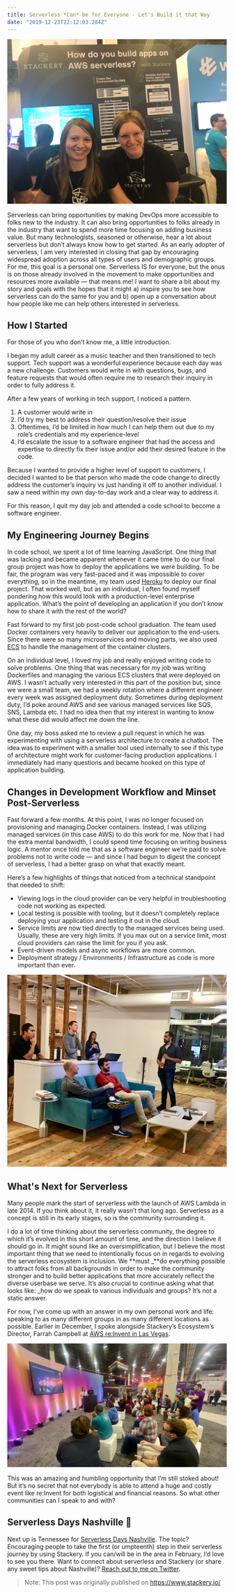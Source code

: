 ```yaml
---
title: Serverless *Can* be for Everyone - Let's Build it that Way
date: "2019-12-23T22:12:03.284Z"
---
```


![AWS re:Invent Booth Picture](./boothpic.jpg)

Serverless can bring opportunities by making DevOps more accessible to folks new to the industry. It can also bring opportunities to folks already in the industry that want to spend more time focusing on adding business value. But many technologists, seasoned or otherwise, hear a lot about serverless but don’t always know how to get started. As an early adopter of serverless, I am very interested in closing that gap by encouraging widespread adoption across all types of users and demographic groups. For me, this goal is a personal one.
Serverless IS for everyone, but the onus is on those already involved in the movement to make opportunities and resources more available — that means me! I want to share a bit about my story and goals with the hopes that it might a) inspire you to see how serverless can do the same for you and b) open up a conversation about how people like me can help others interested in serverless.

## How I Started

For those of you who don’t know me, a little introduction.

I began my adult career as a music teacher and then transitioned to tech support. Tech support was a wonderful experience because each day was a new challenge. Customers would write in with questions, bugs, and feature requests that would often require me to research their inquiry in order to fully address it.

After a few years of working in tech support, I noticed a pattern.

1. A customer would write in
2. I’d try my best to address their question/resolve their issue
3. Oftentimes, I’d be limited in how much I can help them out due to my role’s credentials and my experience-level
4. I’d escalate the issue to a software engineer that had the access and expertise to directly fix their issue and/or add their desired feature in the code.

Because I wanted to provide a higher level of support to customers, I decided I wanted to be that person who made the code change to directly address the customer’s inquiry vs just handing it off to another individual. I saw a need within my own day-to-day work and a clear way to address it.

For this reason, I quit my day job and attended a code school to become a software engineer.

## My Engineering Journey Begins

In code school, we spent a lot of time learning JavaScript. One thing that was lacking and became apparent whenever it came time to do our final group project was how to deploy the applications we were building. To be fair, the program was very fast-paced and it was impossible to cover everything, so in the meantime, my team used <a href="https://www.heroku.com/" target="_blank" rel="noopener noreferrer">Heroku</a> to deploy our final project. That worked well, but as an individual, I often found myself pondering how this would look with a production-level enterprise application. What’s the point of developing an application if you don’t know how to share it with the rest of the world?

Fast forward to my first job post-code school graduation. The team used Docker containers very heavily to deliver our application to the end-users. Since there were so many microservices and moving parts, we also used <a href="https://aws.amazon.com/ecs/" target="_blank" rel="noopener noreferrer">ECS</a> to handle the management of the container clusters.

On an individual level, I loved my job and really enjoyed writing code to solve problems. One thing that was necessary for my job was writing Dockerfiles and managing the various ECS clusters that were deployed on AWS. I wasn’t actually very interested in this part of the position but, since we were a small team, we had a weekly rotation where a different engineer every week was assigned deployment duty. Sometimes during deployment duty, I’d poke around AWS and see various managed services like SQS, SNS, Lambda etc. I had no idea then that my interest in wanting to know what these did would affect me down the line.

One day, my boss asked me to review a pull request in which he was experimenting with using a serverless architecture to create a chatbot. The idea was to experiment with a smaller tool used internally to see if this type of architecture might work for customer-facing production applications. I immediately had many questions and became hooked on this type of application building.

## Changes in Development Workflow and Minset Post-Serverless

Fast forward a few months. At this point, I was no longer focused on provisioning and managing Docker containers. Instead, I was utilizing managed services (in this case AWS) to do this work for me. Now that I had the extra mental bandwidth, I could spend time focusing on writing business logic. A mentor once told me that as a software engineer we’re paid to solve problems not to write code — and since I had begun to digest the concept of serverless, I had a better grasp on what that exactly meant.

Here’s a few highlights of things that noticed from a technical standpoint that needed to shift:

- Viewing logs in the cloud provider can be very helpful in troubleshooting code not working as expected.
- Local testing is possible with tooling, but it doesn’t completely replace deploying your application and testing it out in the cloud.
- Service limits are now tied directly to the managed services being used. Usually, these are very high limits. If you max out on a service limit, most cloud providers can raise the limit for you if you ask.
- Event-driven models and async workflows are more common.
- Deployment strategy / Environments / Infrastructure as code is more important than ever.

![Engineering Meeting](./meeting.jpg)

## What's Next for Serverless

Many people mark the start of serverless with the launch of AWS Lambda in late 2014. If you think about it, it really wasn’t that long ago. Serverless as a concept is still in its early stages, so is the community surrounding it.

I do a lot of time thinking about the serverless community, the degree to which it’s evolved in this short amount of time, and the direction I believe it should go in. It might sound like an oversimplification, but I believe the most important thing that we need to intentionally focus on in regards to evolving the serverless ecosystem is inclusion. We **must _**do everything possible to attract folks from all backgrounds in order to make the community stronger and to build better applications that more accurately reflect the diverse userbase we serve. It’s also crucial to continue asking what that looks like: _how do we speak to various individuals and groups? It’s not a static answer.

For now, I’ve come up with an answer in my own personal work and life: speaking to as many different groups in as many different locations as possible. Earlier in December, I spoke alongside Stackery’s Ecosystem’s Director, Farrah Campbell at <a href="https://www.stackery.io/blog/reinvent-danielle-talk/" target="_blank" rel="noopener noreferrer">AWS re:Invent in Las Vegas</a>.

![reInvent Talk](./reInvent.jpg)

This was an amazing and humbling opportunity that I’m still stoked about! But it’s no secret that not everybody is able to attend a huge and costly event like re:Invent for both logistical and financial reasons. So what other communities can I speak to and with?

## Serverless Days Nashville 🤠

Next up is Tennessee for <a href="https://serverlessnashville.io/" target="_blank" rel="noopener noreferrer">Serverless Days Nashville</a>. The topic? Encouraging people to take the first (or umpteenth) step in their serverless journey by using Stackery. If you can/will be in the area in February, I’d love to see you there. Want to connect about serverless and Stackery (or share any sweet tips about Nashville)? <a href="https://twitter.com/deeheber" target="_blank" rel="noopener noreferrer">Reach out to me on Twitter</a>.

>Note: This post was originally published on https://www.stackery.io/
